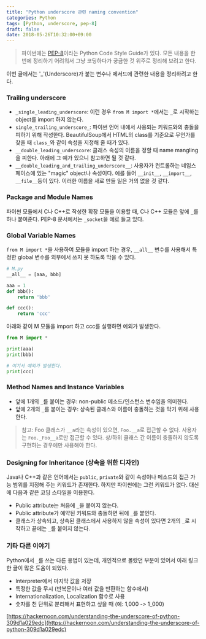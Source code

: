 ```yaml
---
title: "Python underscore 관련 naming convention"
categories: Python
tags: [Python, underscore, pep-8]
draft: false
date: 2018-05-26T10:32:00+09:00
---
```


> 파이썬에는 [PEP-8](https://www.python.org/dev/peps/pep-0008/)이라는 Python Code Style Guide가 있다. 모든 내용을 한 번에 정리하기 어려워서 그냥 코딩하다가 궁금한 것 위주로 정리해 보려고 한다.

이번 글에서는 '_'(Underscore)가 붙는 변수나 메서드에 관련한 내용을 정리하려고 한다.

### Trailing underscore

* `_single_leading_underscore`: 이런 경우 `from M import *`에서는 `_`로 시작하는 object를 import 하지 않는다.
* `single_trailing_underscore_`: 파이썬 언어 내에서 사용되는 키워드와의 충돌을 피하기 위해 작성한다. BeautifulSoup에서 HTML의 class를 기준으로 무언가를 찾을 때 `class_`와 같이 속성을 지정해 줄 때가 있다. 
* `__double_leading_underscore`: 클래스 속성의 이름을 정할 때 name mangling을 피한다. 아래에 그 예가 있으니 참고하면 될 것 같다.
* `__double_leading_and_trailing_underscore__`: 사용자가 컨트롤하는 네임스페이스에 있는 "magic" object나 속성이다. 예를 들어 `__init__`, `__import__`, `__file__`등이 있다. 이러한 이름을 새로 만들 일은 거의 없을 것 같다.

### Package and Module Names 

파이썬 모듈에서 C나 C++로 작성한 확장 모듈을 이용할 때, C나 C++ 모듈은 앞에 `_`를 하나 붙여준다. PEP-8 문서에서는 `_socket`을 예로 들고 있다.

### Global Variable Names

`from M import *`을 사용하여 모듈을 import 하는 경우, `__all__` 변수를 사용해서 특정한 global 변수를 외부에서 쓰지 못 하도록 막을 수 있다.

```python
# M.py
__all__ = [aaa, bbb]

aaa = 1
def bbb():
    return 'bbb'

def ccc():
    return 'ccc'
```

아래와 같이 M 모듈을 import 하고 ccc를 실행하면 예외가 발생한다.
```python
from M import *

print(aaa)
print(bbb)

# 여기서 예외가 발생한다.
print(ccc)
```

### Method Names and Instance Variables

* 앞에 1개의 `_`를 붙이는 경우: non-public 메소드/인스턴스 변수임을 의미한다.
* 앞에 2개의 `_`를 붙이는 경우: 상속된 클래스와 이름이 충돌하는 것을 막기 위해 사용한다.

> 참고: Foo 클래스가 `__a`라는 속성이 있으면, `Foo.__a`로 접근할 수 없다. 사용자는 `Foo._Foo__a`로만 접근할 수 있다. 상/하위 클래스 간 이름이 충돌하지 않도록 구현하는 경우에만 사용해야 한다.

### Designing for Inheritance (상속을 위한 디자인)

Java나 C++과 같은 언어에서는 `public`, `private`와 같이 속성이나 메소드의 접근 가능 범위를 지정해 주는 키워드가 존재한다. 하지만 파이썬에는 그런 키워드가 없다. 대신에 다음과 같은 코딩 스타일을 이용한다.

* Public attribute는 처음에 `_`을 붙이지 않는다.
* Public attribute가 예약된 키워드와 충돌하면 뒤에 `_`를 붙인다. 
* 클래스가 상속되고, 상속된 클래스에서 사용하지 않을 속성이 있다면 2개의 `_`로 시작하고 끝에는 `_`를 붙이지 않는다. 

### 기타 다른 이야기

Python에서 `_`를 쓰는 다른 용법이 있는데, 개인적으로 몰랐던 부분이 있어서 아래 링크한 글이 많은 도움이 되었다. 

* Interpreter에서 마지막 값을 저장
* 특정한 값을 무시 (반복문이나 여러 값을 반환하는 함수에서)
* Internationalization, Localization 함수로 사용
* 숫자를 천 단위로 분리해서 표현하고 싶을 때 (예: 1,000 -> 1_000)

[https://hackernoon.com/understanding-the-underscore-of-python-309d1a029edc](https://hackernoon.com/understanding-the-underscore-of-python-309d1a029edc)
